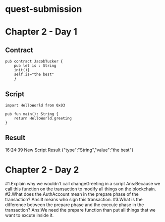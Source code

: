 # quest-submission
# Chapter 2 - Day 1
## Contract
```
pub contract JacobTucker {
    pub let is : String
    init(){
    self.is="the best"
    }
```
## Script
```
import HelloWorld from 0x03

pub fun main(): String {
    return HelloWorld.greeting
}
```
## Result
16:24:39 
New Script 
Result
{"type":"String","value":"the best"}
# Chapter 2 - Day 2
#1.Explain why we wouldn't call changeGreeting in a script
Ans:Because we call this function on the transaction to modify all things on the blockchain.
#2.What does the AuthAccount mean in the prepare phase of the transaction?
Ans:It means who sign this transaction.
#3.What is the difference between the prepare phase and the execute phase in the transaction?
Ans:We need the prepare function than put all things that we want to excute inside it.
